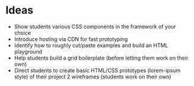 # Ideas

- Show students various CSS components in the framework of your choice
- Introduce hosting via CDN for fast prototyping
- Identify how to roughly cut/paste examples and build an HTML playground
- Help students build a grid boilerplate (before letting them work on their own)
- Direct students to create basic HTML/CSS prototypes (lorem-ipsum style) of their project 2 wireframes (students work on their own)
